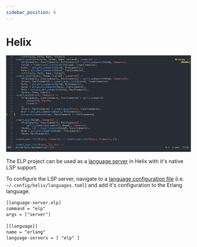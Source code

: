 ```yaml
---
sidebar_position: 6
---
```


# Helix

![screenshot](/img/helix.png)

The ELP project can be used as a [language server](https://microsoft.github.io/language-server-protocol/overviews/lsp/overview/)
in Helix with it's native LSP support.

To configure the LSP server, navigate to a [language configuration file](https://docs.helix-editor.com/languages.html)
(i.e. `~/.config/helix/languages.toml`) and add it's configuration to the Erlang language.

```
[language-server.elp]
command = "elp"
args = ["server"]

[[language]]
name = "erlang"
language-servers = [ "elp" ]
```
